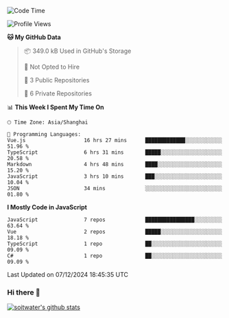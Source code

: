 <!--START_SECTION:waka-->
![Code Time](http://img.shields.io/badge/Code%20Time-4%2C355%20hrs%2030%20mins-blue)

![Profile Views](http://img.shields.io/badge/Profile%20Views-3-blue)

**🐱 My GitHub Data** 

> 📦 349.0 kB Used in GitHub's Storage 
 > 
> 🚫 Not Opted to Hire
 > 
> 📜 3 Public Repositories 
 > 
> 🔑 6 Private Repositories 
 > 
📊 **This Week I Spent My Time On** 

```text
🕑︎ Time Zone: Asia/Shanghai

💬 Programming Languages: 
Vue.js                   16 hrs 27 mins      █████████████░░░░░░░░░░░░   51.96 % 
TypeScript               6 hrs 31 mins       █████░░░░░░░░░░░░░░░░░░░░   20.58 % 
Markdown                 4 hrs 48 mins       ████░░░░░░░░░░░░░░░░░░░░░   15.20 % 
JavaScript               3 hrs 10 mins       ███░░░░░░░░░░░░░░░░░░░░░░   10.04 % 
JSON                     34 mins             ░░░░░░░░░░░░░░░░░░░░░░░░░   01.80 % 
```

**I Mostly Code in JavaScript** 

```text
JavaScript               7 repos             ████████████████░░░░░░░░░   63.64 % 
Vue                      2 repos             █████░░░░░░░░░░░░░░░░░░░░   18.18 % 
TypeScript               1 repo              ██░░░░░░░░░░░░░░░░░░░░░░░   09.09 % 
C#                       1 repo              ██░░░░░░░░░░░░░░░░░░░░░░░   09.09 % 
```




 Last Updated on 07/12/2024 18:45:35 UTC
<!--END_SECTION:waka-->

### Hi there 👋
[![soitwater's github stats](https://github-readme-stats.vercel.app/api?username=soitwater)](https://github.com/soitwater/github-readme-stats)
